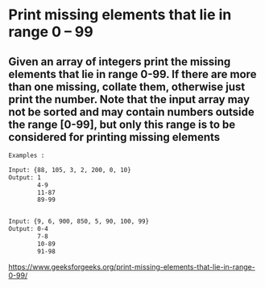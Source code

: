 # Print missing elements that lie in range 0 – 99

## Given an array of integers print the missing elements that lie in range 0-99. If there are more than one missing, collate them, otherwise just print the number. Note that the input array may not be sorted and may contain numbers outside the range [0-99], but only this range is to be considered for printing missing elements

```txt
Examples :

Input: {88, 105, 3, 2, 200, 0, 10}
Output: 1
        4-9
        11-87
        89-99


Input: {9, 6, 900, 850, 5, 90, 100, 99}
Output: 0-4
        7-8
        10-89
        91-98
```

https://www.geeksforgeeks.org/print-missing-elements-that-lie-in-range-0-99/
